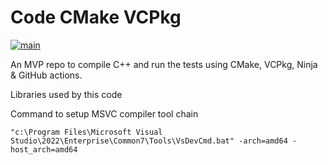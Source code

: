 # Code CMake VCPkg
[![main](https://github.com/davferx/code-cmake-vcpkg/actions/workflows/main.yml/badge.svg?branch=main)](https://github.com/davferx/code-cmake-vcpkg/actions/workflows/main.yml)

An MVP repo to compile C++ and run the tests using CMake, VCPkg, Ninja & GitHub actions.

Libraries used by this code

Command to setup MSVC compiler tool chain

    "c:\Program Files\Microsoft Visual Studio\2022\Enterprise\Common7\Tools\VsDevCmd.bat" -arch=amd64 -host_arch=amd64

